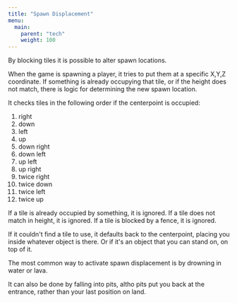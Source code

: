 ```yaml
---
title: "Spawn Displacement"
menu:
  main:
    parent: "tech"
    weight: 100
---
```


By blocking tiles it is possible to alter spawn locations.

When the game is spawning a player, it tries to put them at a specific X,Y,Z coordinate.
If something is already occupying that tile, or if the height does not match, there is logic for determining the new spawn location.

It checks tiles in the following order if the centerpoint is occupied:
1) right
2) down
3) left
4) up
5) down right
6) down left
7) up left
8) up right
9) twice right
10) twice down
11) twice left
12) twice up

If a tile is already occupied by something, it is ignored.
If a tile does not match in height, it is ignored.
If a tile is blocked by a fence, it is ignored.

If it couldn't find a tile to use, it defaults back to the centerpoint, placing you inside whatever object is there.
Or if it's an object that you can stand on, on top of it.

The most common way to activate spawn displacement is by drowning in water or lava.

It can also be done by falling into pits, altho pits put you back at the entrance, rather than your last position on land.
